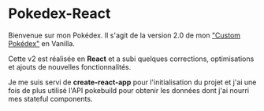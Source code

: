 # Pokedex-React

Bienvenue sur mon Pokédex. Il s'agit de la version 2.0 de mon ["Custom Pokédex"](https://github.com/Sinematic/Custom-Pokedex/blob/main/README.md) en Vanilla.

Cette v2 est réalisée en **React** et a subi quelques corrections, optimisations et ajouts de nouvelles fonctionnalités.

Je me suis servi de **create-react-app** pour l'initialisation du projet et j'ai une fois de plus utilisé l'API pokebuild pour obtenir les données dont j'ai nourri mes stateful components.
